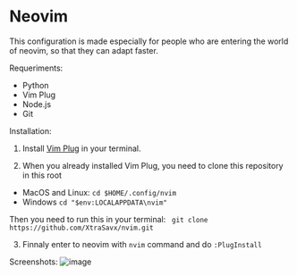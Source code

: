 # Neovim
This configuration is made especially for people who are entering the world of neovim, so that they can adapt faster.

Requeriments:
- Python
- Vim Plug
- Node.js
- Git

Installation:

1. Install [Vim Plug](https://github.com/junegunn/vim-plug) in your terminal.

2. When you already installed Vim Plug, you need to clone this repository in this root
- MacOS and Linux: ``cd $HOME/.config/nvim``
- Windows ``cd "$env:LOCALAPPDATA\nvim"``

Then you need to run this in your terminal:
`` git clone https://github.com/XtraSavx/nvim.git``

3. Finnaly enter to neovim with ``nvim`` command and do ``:PlugInstall``


Screenshots:
![image](https://user-images.githubusercontent.com/81933734/142292209-6ae67f4e-b316-471e-ab4a-a75bba943e13.png)
